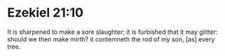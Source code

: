 # Ezekiel 21:10

It is sharpened to make a sore slaughter; it is furbished that it may glitter: should we then make mirth? it contemneth the rod of my son, [as] every tree.